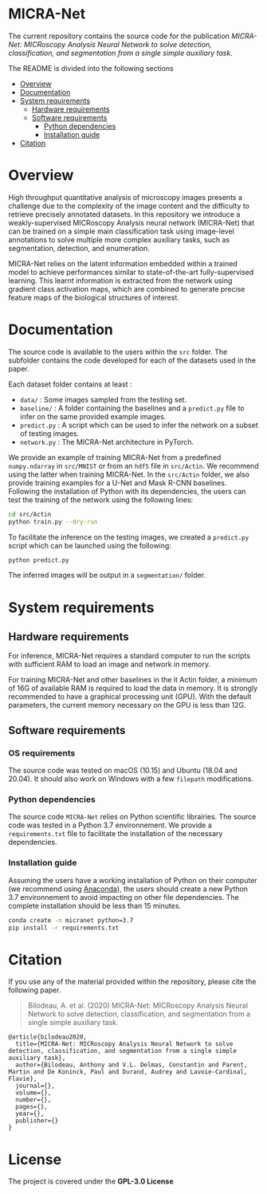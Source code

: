 # MICRA-Net

The current repository contains the source code for the publication _MICRA-Net: MICRoscopy Analysis Neural Network to solve detection, classification, and segmentation from a single simple auxiliary task_.

The README is divided into the following sections
- [Overview](#overview)
- [Documentation](#documentation)
- [System requirements](#system-requirements)
  - [Hardware requirements](#harware-requirements)
  - [Software requirements](#software-requirements)
    - [Python dependencies](#python-dependencies)
    - [Installation guide](#installation-guide)
- [Citation](#citation)

# Overview

High throughput quantitative analysis of microscopy images presents a challenge due to the complexity of the image content and the difficulty to retrieve precisely annotated datasets. In this repository we introduce a weakly-supervised MICRoscopy Analysis neural network (MICRA-Net) that can be trained on a simple main classification task using image-level annotations to solve multiple more complex auxiliary tasks, such as segmentation, detection, and enumeration.

MICRA-Net relies on the latent information embedded within a trained model to achieve performances similar to state-of-the-art fully-supervised learning. This learnt information is extracted from the network using gradient class activation maps, which are combined to generate precise feature maps of the biological structures of interest.

# Documentation

The source code is available to the users within the `src` folder. The subfolder contains the code developed for each of the datasets used in the paper.

Each dataset folder contains at least :
- `data/` : Some images sampled from the testing set.
- `baseline/` : A folder containing the baselines and a `predict.py` file to infer on the same provided example images.
- `predict.py` : A script which can be used to infer the network on a subset of testing images.
- `network.py` : The MICRA-Net architecture in PyTorch.

We provide an example of training MICRA-Net from a predefined `numpy.ndarray` in `src/MNIST` or from an `hdf5` file in `src/Actin`. We recommend using the latter when training MICRA-Net. In the `src/Actin` folder, we also provide training examples for a U-Net and Mask R-CNN baselines. Following the installation of Python with its dependencies, the users can test the training of the network using the following lines:
```bash
cd src/Actin
python train.py --dry-run
```

To facilitate the inference on the testing images, we created a `predict.py` script which can be launched using the following:
```bash
python predict.py
```
The inferred images will be output in a `segmentation/` folder.

# System requirements

## Hardware requirements

For inference, MICRA-Net requires a standard computer to run the scripts with sufficient RAM to load an image and network in memory.

For training MICRA-Net and other baselines in the it Actin folder, a minimum of 16G of available RAM is required to load the data in memory. It is strongly recommended to have a graphical processing unit (GPU). With the default parameters, the current memory necessary on the GPU is less than 12G.

## Software requirements

### OS requirements

The source code was tested on macOS (10.15) and Ubuntu (18.04 and 20.04). It should also work on Windows with a few `filepath` modifications.

### Python dependencies

The source code `MICRA-Net` relies on Python scientific librairies. The source code was tested in a Python 3.7 environnement. We provide a `requirements.txt` file to facilitate the installation of the necessary dependencies.

### Installation guide

Assuming the users have a working installation of Python on their computer (we recommend using [Anaconda](https://docs.anaconda.com/anaconda/install/)), the users should create a new Python 3.7 environnement to avoid impacting on other file dependencies. The complete installation should be less than 15 minutes.

```bash
conda create -n micranet python=3.7
pip install -r requirements.txt
```

# Citation

If you use any of the material provided within the repository, please cite the following paper.

> Bilodeau, A. et al. (2020) MICRA-Net: MICRoscopy Analysis Neural Network to solve detection, classification, and segmentation from a single simple auxiliary task.

```
@article{bilodeau2020,
  title={MICRA-Net: MICRoscopy Analysis Neural Network to solve detection, classification, and segmentation from a single simple auxiliary task},
  author={Bilodeau, Anthony and V.L. Delmas, Constantin and Parent, Martin and De Koninck, Paul and Durand, Audrey and Lavoie-Cardinal, Flavie},
  journal={},
  volume={},
  number={},
  pages={},
  year={},
  publisher={}
}
```

# License

The project is covered under the __GPL-3.0 License__
